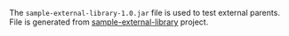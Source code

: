 The `sample-external-library-1.0.jar` file is used to test external parents.
File is generated from [sample-external-library](../../projects/helper-projects/sample-external-library) project. 

